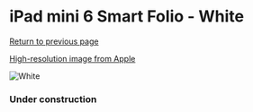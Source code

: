 # iPad mini 6 Smart Folio - White

[Return to previous page](/ipad_mini6)

[High-resolution image from Apple](https://store.storeimages.cdn-apple.com/8756/as-images.apple.com/is/MM6H3?wid=4500&hei=4500&fmt=png)

<div style="width: 384px"><img src="/everyphone/MM6H3.png" alt="White"></div>

### Under construction

